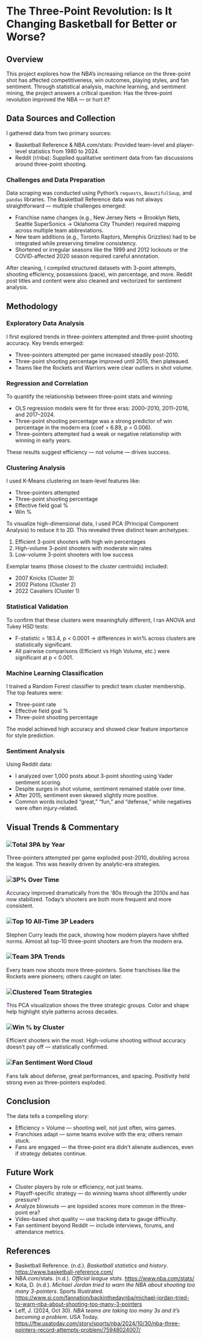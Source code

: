 # The Three-Point Revolution: Is It Changing Basketball for Better or Worse?

## Overview
This project explores how the NBA’s increasing reliance on the three-point shot has affected competitiveness, win outcomes, playing styles, and fan sentiment. Through statistical analysis, machine learning, and sentiment mining, the project answers a critical question: Has the three-point revolution improved the NBA — or hurt it?

## Data Sources and Collection
I gathered data from two primary sources:

- Basketball Reference & NBA.com/stats: Provided team-level and player-level statistics from 1980 to 2024.
- Reddit (r/nba): Supplied qualitative sentiment data from fan discussions around three-point shooting.

### Challenges and Data Preparation
Data scraping was conducted using Python’s `requests`, `BeautifulSoup`, and `pandas` libraries. The Basketball Reference data was not always straightforward — multiple challenges emerged:

- Franchise name changes (e.g., New Jersey Nets → Brooklyn Nets, Seattle SuperSonics → Oklahoma City Thunder) required mapping across multiple team abbreviations.
- New team additions (e.g., Toronto Raptors, Memphis Grizzlies) had to be integrated while preserving timeline consistency.
- Shortened or irregular seasons like the 1999 and 2012 lockouts or the COVID-affected 2020 season required careful annotation.

After cleaning, I compiled structured datasets with 3-point attempts, shooting efficiency, possessions (pace), win percentage, and more. Reddit post titles and content were also cleaned and vectorized for sentiment analysis.

## Methodology

### Exploratory Data Analysis
I first explored trends in three-pointers attempted and three-point shooting accuracy. Key trends emerged:

- Three-pointers attempted per game increased steadily post-2010.
- Three-point shooting percentage improved until 2015, then plateaued.
- Teams like the Rockets and Warriors were clear outliers in shot volume.

### Regression and Correlation
To quantify the relationship between three-point stats and winning:

- OLS regression models were fit for three eras: 2000–2010, 2011–2016, and 2017–2024.
- Three-point shooting percentage was a strong predictor of win percentage in the modern era (coef = 6.89, p = 0.006).
- Three-pointers attempted had a weak or negative relationship with winning in early years.

These results suggest efficiency — not volume — drives success.

### Clustering Analysis
I used K-Means clustering on team-level features like:

- Three-pointers attempted
- Three-point shooting percentage
- Effective field goal %
- Win %

To visualize high-dimensional data, I used PCA (Principal Component Analysis) to reduce it to 2D. This revealed three distinct team archetypes:

1. Efficient 3-point shooters with high win percentages
2. High-volume 3-point shooters with moderate win rates
3. Low-volume 3-point shooters with low success

Exemplar teams (those closest to the cluster centroids) included:
- 2007 Knicks (Cluster 3)
- 2002 Pistons (Cluster 2)
- 2022 Cavaliers (Cluster 1)

### Statistical Validation
To confirm that these clusters were meaningfully different, I ran ANOVA and Tukey HSD tests:
- F-statistic = 183.4, p < 0.0001 → differences in win% across clusters are statistically significant.
- All pairwise comparisons (Efficient vs High Volume, etc.) were significant at p < 0.001.

### Machine Learning Classification
I trained a Random Forest classifier to predict team cluster membership. The top features were:

- Three-point rate
- Effective field goal %
- Three-point shooting percentage

The model achieved high accuracy and showed clear feature importance for style prediction.

### Sentiment Analysis
Using Reddit data:

- I analyzed over 1,000 posts about 3-point shooting using Vader sentiment scoring.
- Despite surges in shot volume, sentiment remained stable over time.
- After 2015, sentiment even skewed slightly more positive.
- Common words included “great,” “fun,” and “defense,” while negatives were often injury-related.

## Visual Trends & Commentary

### ![Total 3PA by Year](visualizations/total_3pa_by_year_2.png)
Three-pointers attempted per game exploded post-2010, doubling across the league. This was heavily driven by analytic-era strategies.

### ![3P% Over Time](visualizations/3pt_percentage_overtime.png)
Accuracy improved dramatically from the '80s through the 2010s and has now stabilized. Today’s shooters are both more frequent and more consistent.

### ![Top 10 All-Time 3P Leaders](visualizations/top_10_3p_leaders.png)
Stephen Curry leads the pack, showing how modern players have shifted norms. Almost all top-10 three-point shooters are from the modern era.

### ![Team 3PA Trends](visualizations/nba_team_3pa_over_time.png)
Every team now shoots more three-pointers. Some franchises like the Rockets were pioneers; others caught on later.

### ![Clustered Team Strategies](visualizations/team_clusters_labeled.png)
This PCA visualization shows the three strategic groups. Color and shape help highlight style patterns across decades.

### ![Win % by Cluster](visualizations/win_pct_boxplot_by_cluster.png)
Efficient shooters win the most. High-volume shooting without accuracy doesn’t pay off — statistically confirmed.

### ![Fan Sentiment Word Cloud](visualizations/word_clouds.png)
Fans talk about defense, great performances, and spacing. Positivity held strong even as three-pointers exploded.

## Conclusion
The data tells a compelling story:

- Efficiency > Volume — shooting well, not just often, wins games.
- Franchises adapt — some teams evolve with the era; others remain stuck.
- Fans are engaged — the three-point era didn’t alienate audiences, even if strategy debates continue.

## Future Work

- Cluster players by role or efficiency, not just teams.
- Playoff-specific strategy — do winning teams shoot differently under pressure?
- Analyze blowouts — are lopsided scores more common in the three-point era?
- Video-based shot quality — use tracking data to gauge difficulty.
- Fan sentiment beyond Reddit — include interviews, forums, and attendance metrics.

## References

- Basketball Reference. (n.d.). *Basketball statistics and history*. https://www.basketball-reference.com/
- NBA.com/stats. (n.d.). *Official league stats*. https://www.nba.com/stats/
- Kota, D. (n.d.). *Michael Jordan tried to warn the NBA about shooting too many 3-pointers*. Sports Illustrated. https://www.si.com/fannation/backinthedaynba/michael-jordan-tried-to-warn-nba-about-shooting-too-many-3-pointers
- Leff, J. (2024, Oct 30). *NBA teams are taking too many 3s and it’s becoming a problem*. USA Today. https://ftw.usatoday.com/story/sports/nba/2024/10/30/nba-three-pointers-record-attempts-problem/75948024007/
